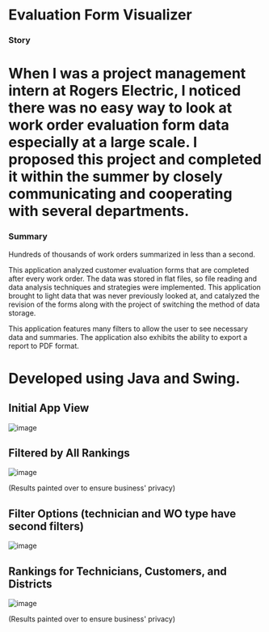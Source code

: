 # Evaluation Form Visualizer

### Story
When I was a project management intern at Rogers Electric, I noticed there was no easy way to look at work order evaluation form data especially at a large scale. I proposed this project and completed it within the summer by closely communicating and cooperating with several departments.
========
### Summary
Hundreds of thousands of work orders summarized in less than a second.

This application analyzed customer evaluation forms that are completed after every work order. The data was stored in flat files, so file reading and data analysis techniques
and strategies were implemented. This application brought to light data that was never previously looked at, and catalyzed the revision of the forms along with 
the project of switching the method of data storage. 

This application features many filters to allow the user to see necessary data and summaries. The application also exhibits the ability to export a report to PDF format.

Developed using Java and Swing.
========
## Initial App View
![image](https://github.com/user-attachments/assets/81e9a089-bde2-4f93-94e9-9690732c6ca7)

## Filtered by All Rankings
![image](https://github.com/user-attachments/assets/3b38db2e-d9ef-4d13-8d6c-9b3e035980a4)

(Results painted over to ensure business' privacy)

## Filter Options (technician and WO type have second filters)
![image](https://github.com/user-attachments/assets/ecbba152-7e9b-4d32-925b-65241cfed8b7)

## Rankings for Technicians, Customers, and Districts
![image](https://github.com/user-attachments/assets/667676b4-1216-4812-9218-271509d91547)



(Results painted over to ensure business' privacy)


